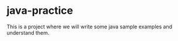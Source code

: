 # java-practice
This is a project where we will write some java sample examples and understand them.